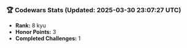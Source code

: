 ### 🏆 Codewars Stats (Updated: 2025-03-30 23:07:27 UTC)

- **Rank:** 8 kyu
- **Honor Points:** 3
- **Completed Challenges:** 1
